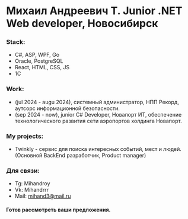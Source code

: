 Михаил Андреевич Т. Junior .NET Web developer, Новосибирск
=======================================================================================================================================
### Stack:
* C#, ASP, WPF, Go
* Oracle, PostgreSQL
* React, HTML, CSS, JS
* 1C 


### Work:
* (jul 2024 - augu 2024), системный администратор, НПП Рекорд, аутсорс информационной безопасности.
* (sep 2024 - now), junior C# Developer, Новапорт ИТ, обеспечение технологического развития сети аэропортов холдинга Новапорт.

### My projects:
* Twinkly - сервис для поиска интересных событий, мест и людей. (Основной BackEnd разработчик, Product manager)

### Для связи:
- Tg: Mihandroy
- Vk: Mihandrrr
- Mail: mihand3@mail.ru

#### Готов рассмотреть ваши предложения.

